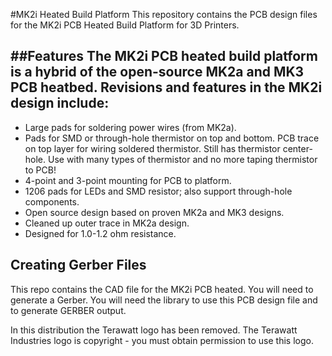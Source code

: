 #MK2i Heated Build Platform
This repository contains the PCB design files for the MK2i PCB Heated Build Platform for 3D Printers.

##Features
The MK2i PCB heated build platform is a hybrid of the open-source MK2a and MK3 PCB heatbed.  Revisions and features in the MK2i design include:
----
* Large pads for soldering power wires (from MK2a).
* Pads for SMD or through-hole thermistor on top and bottom.  PCB trace on top layer for wiring soldered thermistor.  Still has thermistor center-hole.  Use with many types of thermistor and no more taping thermistor to PCB!
* 4-point and 3-point mounting for PCB to platform.
* 1206 pads for LEDs and SMD resistor; also support through-hole components.
* Open source design based on proven MK2a and MK3 designs.
* Cleaned up outer trace in MK2a design.
* Designed for 1.0-1.2 ohm resistance.

Creating Gerber Files
-----
This repo contains the CAD file for the MK2i PCB heated.  You will need to generate a Gerber.  You will need the library to use this PCB design file and to generate GERBER output.

In this distribution the Terawatt logo has been removed.  The Terawatt Industries logo is copyright - you must obtain permission to use this logo.
